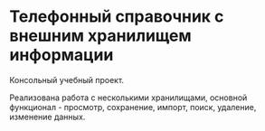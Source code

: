 # Телефонный справочник с внешним хранилищем информации

Консольный учебный проект.

Реализована работа с несколькими хранилищами, основной функционал - просмотр, сохранение, импорт, поиск, удаление, изменение данных.

